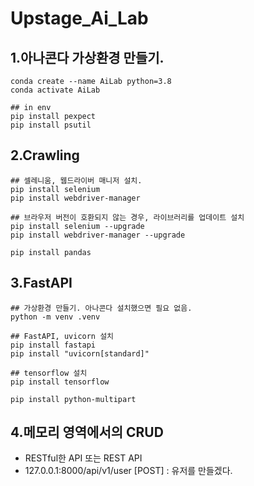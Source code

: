 # Upstage_Ai_Lab

## 1.아나콘다 가상환경 만들기.

    conda create --name AiLab python=3.8
    conda activate AiLab

    ## in env
    pip install pexpect
    pip install psutil

## 2.Crawling

    ## 셀레니움, 웹드라이버 매니저 설치.
    pip install selenium
    pip install webdriver-manager

    ## 브라우저 버전이 호환되지 않는 경우, 라이브러리를 업데이트 설치
    pip install selenium --upgrade
    pip install webdriver-manager --upgrade

    pip install pandas

## 3.FastAPI

    ## 가상환경 만들기. 아나콘다 설치했으면 필요 없음.
    python -m venv .venv

    ## FastAPI, uvicorn 설치
    pip install fastapi
    pip install "uvicorn[standard]"

    ## tensorflow 설치
    pip install tensorflow

    pip install python-multipart

## 4.메모리 영역에서의 CRUD

- RESTful한 API 또는 REST API
- 127.0.0.1:8000/api/v1/user [POST] : 유저를 만들겠다.
